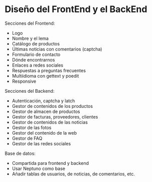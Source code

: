 Diseño del FrontEnd y el BackEnd
================================

Secciones del Frontend:
  - Logo
  - Nombre y el lema
  - Catálogo de productos
  - Últimas noticias con comentarios (captcha)
  - Formulario de contacto
  - Dónde encontrarnos
  - Enlaces a redes sociales
  - Respuestas a preguntas frecuentes
  - Multiidioma con gettext y poedit
  - Responsive

Secciones del Backend:
  - Autenticación, captcha y latch
  - Gestor de contenidos de los productos
  - Gestor de almacen de productos
  - Gestor de facturas, proveedores, clientes
  - Gestor de contenidos de las noticias
  - Gestor de las fotos  
  - Gestor del contenido de la web
  - Gestor de FAQ
  - Gestor de las redes sociales

Base de datos:
  - Compartida para frontend y backend
  - Usar Neptuno como base
  - Añadir tablas de usuarios, de noticias, de comentarios, etc.
